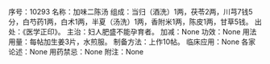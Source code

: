 序号：10293
名称：加味二陈汤
组成：当归（酒洗）1两，茯苓2两，川芎7钱5分，白芍药1两，白术1两，半夏（汤洗）1两，香附米1两，陈皮1两，甘草5钱。
出处：《医学正印》。
主治：妇人肥盛不能孕育者。
加减：None
功效：None
用法用量：每帖加生姜3片，水煎服。
制备方法：上作10帖。
临床应用：None
各家论述：None
用药禁忌：None
附注：None
